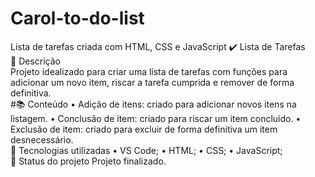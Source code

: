 # Carol-to-do-list
Lista de tarefas criada com HTML, CSS e JavaScript
✔️ Lista de Tarefas <br />
📝 Descrição <br />
Projeto idealizado para criar uma lista de tarefas com funções para adicionar um novo item, riscar a tarefa cumprida e remover de forma definitiva. <br />
#📚 Conteúdo
•	Adição de itens: criado para adicionar novos itens na listagem.
•	Conclusão de item: criado para riscar um item concluído.
•	Exclusão de item: criado para excluir de forma definitiva um item desnecessário. <br />
🔧 Tecnologias utilizadas
•	VS Code;
•	HTML;
•	CSS;
•	JavaScript; <br />
🎯 Status do projeto
Projeto finalizado.
